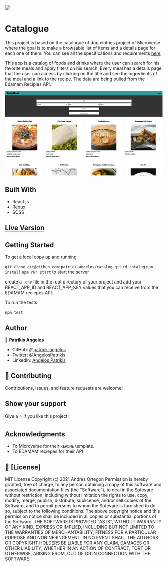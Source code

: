 ![](https://img.shields.io/badge/Microverse-blueviolet)

# Catalogue

This project is based on the catalogue of dog clothes project of Microverse where the goal is to make a browsable list of items
and a details page for each one of them. You can see all the specifications and requirements [here](https://www.notion.so/Catalogue-of-Dog-Clothes-8bf1512b8ab34fa28848beb8ab698a32)

This app is a catalog of foods and drinks where the user can search for his favorite meals and apply filters on his search.
Every meal has a details page that the user can access by clicking on the title and see the ingredients of the meal and a link to the recipe.
The data are being pulled from the Edamam Recipies API.

![](./docs/Dailymeal.png)

## Built With

- React.js
- Redux
- SCSS

## [Live Version](https://daily-meal-patrick.herokuapp.com)

## Getting Started

To get a local copy up and running

`git clone git@github.com:patrick-angelos/catalog.git`
`cd catalog`
`npm install`
`npm run start` to start the server

create a `.env` file in the root directory of your project and add your REACT_APP_ID and REACT_APP_KEY values that you can receive from the EDAMAM reciepes API.

To run the tests

`npm test`

## Author

👤 **Patrikis Angelos**

- GitHub: [@patrick-angelos](https://github.com/patrick-angelos)
- Twitter: [@AngelosPatrikis](https://twitter.com/AngelosPatrikis)
- LinkedIn: [Angelos Patrikis](https://www.linkedin.com/in/angelos-patrikis-a590a61b5/)

## 🤝 Contributing

Contributions, issues, and feature requests are welcome!

## Show your support

Give a ⭐️ if you like this project!

## Acknowledgments

- To Microverse for their `README` template.
- To EDAMAM reciepes for their API

## 📝 [License]

MIT License Copyright (c) 2021 Andres Ortegon Permission is hereby granted, free of charge, to any person obtaining a copy of this software and associated documentation files (the "Software"), to deal in the Software without restriction, including without limitation the rights to use, copy, modify, merge, publish, distribute, sublicense, and/or sell copies of the Software, and to permit persons to whom the Software is furnished to do so, subject to the following conditions: The above copyright notice and this permission notice shall be included in all copies or substantial portions of the Software. THE SOFTWARE IS PROVIDED "AS IS", WITHOUT WARRANTY OF ANY KIND, EXPRESS OR IMPLIED, INCLUDING BUT NOT LIMITED TO THE WARRANTIES OF MERCHANTABILITY, FITNESS FOR A PARTICULAR PURPOSE AND NONINFRINGEMENT. IN NO EVENT SHALL THE AUTHORS OR COPYRIGHT HOLDERS BE LIABLE FOR ANY CLAIM, DAMAGES OR OTHER LIABILITY, WHETHER IN AN ACTION OF CONTRACT, TORT OR OTHERWISE, ARISING FROM, OUT OF OR IN CONNECTION WITH THE SOFTWARE